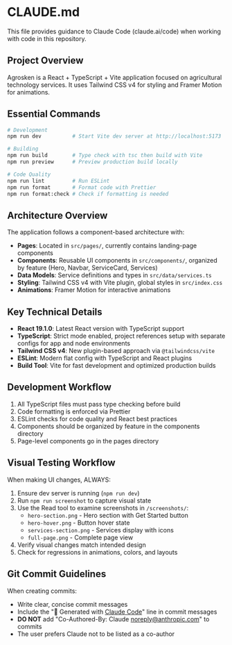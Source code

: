 # CLAUDE.md

This file provides guidance to Claude Code (claude.ai/code) when working with code in this repository.

## Project Overview

Agrosken is a React + TypeScript + Vite application focused on agricultural technology services. It uses Tailwind CSS v4 for styling and Framer Motion for animations.

## Essential Commands

```bash
# Development
npm run dev          # Start Vite dev server at http://localhost:5173

# Building
npm run build        # Type check with tsc then build with Vite
npm run preview      # Preview production build locally

# Code Quality
npm run lint         # Run ESLint
npm run format       # Format code with Prettier
npm run format:check # Check if formatting is needed
```

## Architecture Overview

The application follows a component-based architecture with:

- **Pages**: Located in `src/pages/`, currently contains landing-page components
- **Components**: Reusable UI components in `src/components/`, organized by feature (Hero, Navbar, ServiceCard, Services)
- **Data Models**: Service definitions and types in `src/data/services.ts`
- **Styling**: Tailwind CSS v4 with Vite plugin, global styles in `src/index.css`
- **Animations**: Framer Motion for interactive animations

## Key Technical Details

- **React 19.1.0**: Latest React version with TypeScript support
- **TypeScript**: Strict mode enabled, project references setup with separate configs for app and node environments
- **Tailwind CSS v4**: New plugin-based approach via `@tailwindcss/vite`
- **ESLint**: Modern flat config with TypeScript and React plugins
- **Build Tool**: Vite for fast development and optimized production builds

## Development Workflow

1. All TypeScript files must pass type checking before build
2. Code formatting is enforced via Prettier
3. ESLint checks for code quality and React best practices
4. Components should be organized by feature in the components directory
5. Page-level components go in the pages directory

## Visual Testing Workflow

When making UI changes, ALWAYS:

1. Ensure dev server is running (`npm run dev`)
2. Run `npm run screenshot` to capture visual state
3. Use the Read tool to examine screenshots in `/screenshots/`:
   - `hero-section.png` - Hero section with Get Started button
   - `hero-hover.png` - Button hover state
   - `services-section.png` - Services display with icons
   - `full-page.png` - Complete page view
4. Verify visual changes match intended design
5. Check for regressions in animations, colors, and layouts

## Git Commit Guidelines

When creating commits:
- Write clear, concise commit messages
- Include the "🤖 Generated with [Claude Code](https://claude.ai/code)" line in commit messages
- **DO NOT** add "Co-Authored-By: Claude <noreply@anthropic.com>" to commits
- The user prefers Claude not to be listed as a co-author
